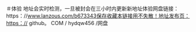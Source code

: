 ＃体验
地址会实时检测，一旦被封会在三小时内更新新地址体验网盘链接：https：//www.lanzous.com/b673343保存收藏本链接用不失散！地址发布页：https：// github。 COM / hydqw456 /网盘
